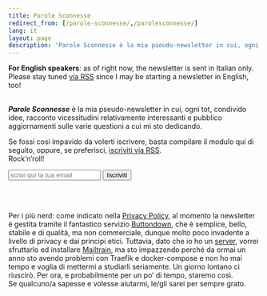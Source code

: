 ```yaml
---
title: Parole Sconnesse
redirect_from: [/parole-sconnesse/,/parolesconnesse/]
lang: it
layout: page
description: 'Parole Sconnesse è la mia pseudo-newsletter in cui, ogni tot, condivido idee, racconto vicessitudini relativamente interessanti e pubblico aggiornamenti sulle varie questioni a cui mi sto dedicando.'
---
```

<div lang='en' class='yellow box'>
	<b>For English speakers</b>: as of right now, the newsletter is sent in Italian only. Please stay tuned <a href='/feeds' target='_blank' title='tommi.space feeds'>via RSS</a> since I may be starting a newsletter in English, too!
</div>

<br>

**<cite>Parole Sconnesse</cite>** è la mia pseudo-newsletter in cui, ogni tot, condivido idee, racconto vicessitudini relativamente interessanti e pubblico aggiornamenti sulle varie questioni a cui mi sto dedicando.

Se fossi così impavido da volerti iscrivere, basta compilare il modulo qui di seguito, oppure, se preferisci, [iscriviti via RSS](https://buttondown.email/tommi/rss 'Il feed RSS di Parole Sconnesse').  
Rock’n’roll!

<form
  action='https://buttondown.email/api/emails/embed-subscribe/tommi'
  method='post'
  target='popupwindow'
  onsubmit="window.open('https://buttondown.email/tommi', 'popupwindow')"
  class='flex'
>
  <input type='email' placeholder='scrivi qui la tua email' name='email' id='bd-email'>
  <input type='hidden' value='1' name='embed'>
  <input type='hidden' name='tag' value='tommi.space'>
  <input class='blue written button' type='submit' value='Iscriviti'>
</form>

<br>
<br>

Per i più nerd: come indicato nella [Privacy Policy](/it/privacy-policy 'Privacy Policy'), al momento la newsletter è gestita tramite il fantastico servizio [Buttondown](https://buttondown.email 'Buttodown'), che è semplice, bello, stabile e di qualità, ma non commerciale, dunque molto poco invadente a livello di privacy e dai principi etici. Tuttavia, dato che io ho un [server](/server 'Server'), vorrei sfruttarlo ed installare [Mailtrain](https://mailtrain.org 'Mailtrain'), ma sto impazzendo perché da ormai un anno sto avendo problemi con Traefik e docker-compose e non ho mai tempo e voglia di mettermi a studiarli seriamente. Un giorno lontano ci riuscirò. Per ora, e probabilmente per un po’ di tempo, staremo così.  
Se qualcuno/a sapesse e volesse aiutarmi, le/gli sarei per sempre grato.
